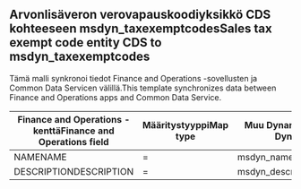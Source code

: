 ## <a name="sales-tax-exempt-code-entity-cds-to-msdyn_taxexemptcodes"></a><span data-ttu-id="a2f54-101">Arvonlisäveron verovapauskoodiyksikkö CDS kohteeseen msdyn_taxexemptcodes</span><span class="sxs-lookup"><span data-stu-id="a2f54-101">Sales tax exempt code entity CDS to msdyn_taxexemptcodes</span></span>

<span data-ttu-id="a2f54-102">Tämä malli synkronoi tiedot Finance and Operations -sovellusten ja Common Data Servicen välillä.</span><span class="sxs-lookup"><span data-stu-id="a2f54-102">This template synchronizes data between Finance and Operations apps and Common Data Service.</span></span>

<span data-ttu-id="a2f54-103">Finance and Operations -kenttä</span><span class="sxs-lookup"><span data-stu-id="a2f54-103">Finance and Operations field</span></span> | <span data-ttu-id="a2f54-104">Määritystyyppi</span><span class="sxs-lookup"><span data-stu-id="a2f54-104">Map type</span></span> | <span data-ttu-id="a2f54-105">Muu Dynamics 365 -kenttä</span><span class="sxs-lookup"><span data-stu-id="a2f54-105">Other Dynamics 365 field</span></span> | <span data-ttu-id="a2f54-106">Oletusarvo</span><span class="sxs-lookup"><span data-stu-id="a2f54-106">Default value</span></span>
---|---|---|---
<span data-ttu-id="a2f54-107">NAME</span><span class="sxs-lookup"><span data-stu-id="a2f54-107">NAME</span></span> | = | <span data-ttu-id="a2f54-108">msdyn_name</span><span class="sxs-lookup"><span data-stu-id="a2f54-108">msdyn_name</span></span> | 
<span data-ttu-id="a2f54-109">DESCRIPTION</span><span class="sxs-lookup"><span data-stu-id="a2f54-109">DESCRIPTION</span></span> | = | <span data-ttu-id="a2f54-110">msdyn_description</span><span class="sxs-lookup"><span data-stu-id="a2f54-110">msdyn_description</span></span> | 

